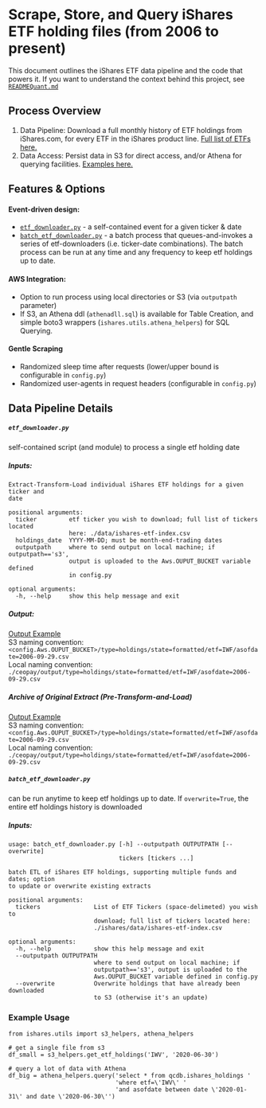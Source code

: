 # Scrape, Store, and Query iShares ETF holding files (from 2006 to present)
This document outlines the iShares ETF data pipeline and the code that powers it. If you want to understand the context behind this project, see [`READMEQuant.md`](https://github.com/talsan/ishares/blob/master/ishares/READMEQuant.md)
## Process Overview
1. Data Pipeline: Download a full monthly history of ETF holdings from iShares.com, for every ETF in the iShares product line. [Full list of ETFs here.](https://github.com/talsan/ishares/blob/master/ishares/data/ishares-etf-index.csv)
2. Data Access: Persist data in S3 for direct access, and/or Athena for querying facilities. [Examples here.](https://github.com/talsan/ishares#example-usage)

## Features & Options
#### Event-driven design:
- [`etf_downloader.py`](https://github.com/talsan/ishares#etf_downloaderpy) - a self-contained event for a given ticker & date
- [`batch_etf_downloader.py`](https://github.com/talsan/ishares#batch_etf_downloaderpy)  - a batch process that queues-and-invokes a series of etf-downloaders (i.e. ticker-date combinations). The batch process can be run at any time and any frequency to keep etf holdings up to date.
#### AWS Integration: 
- Option to run process using local directories or S3 (via `outputpath` parameter)
- If S3, an Athena ddl (`athenadll.sql`) is available for Table Creation, and simple boto3 wrappers (`ishares.utils.athena_helpers`) for SQL Querying.
#### Gentle Scraping
- Randomized sleep time after requests (lower/upper bound is configurable in `config.py`)
- Randomized user-agents in request headers (configurable in `config.py`)

## Data Pipeline Details
##### `etf_downloader.py`
self-contained script (and module) to process a single etf holding date
##### Inputs: 
```
Extract-Transform-Load individual iShares ETF holdings for a given ticker and
date

positional arguments:
  ticker         etf ticker you wish to download; full list of tickers located
                 here: ./data/ishares-etf-index.csv
  holdings_date  YYYY-MM-DD; must be month-end-trading dates
  outputpath     where to send output on local machine; if outputpath=='s3',
                 output is uploaded to the Aws.OUPUT_BUCKET variable defined
                 in config.py

optional arguments:
  -h, --help     show this help message and exit
```
##### Output: 
[Output Example](https://github.com/talsan/ceopay/blob/master/data/masteridx/year%3D2020/qtr%3D2.txt)  
S3 naming convention: `<config.Aws.OUPUT_BUCKET>/type=holdings/state=formatted/etf=IWF/asofdate=2006-09-29.csv`  
Local naming convention: `./ceopay/output/type=holdings/state=formatted/etf=IWF/asofdate=2006-09-29.csv`  
##### Archive of Original Extract (Pre-Transform-and-Load)
[Output Example](https://github.com/talsan/ceopay/blob/master/data/masteridx/year%3D2020/qtr%3D2.txt)  
S3 naming convention: `<config.Aws.OUPUT_BUCKET>/type=holdings/state=formatted/etf=IWF/asofdate=2006-09-29.csv`  
Local naming convention: `./ceopay/output/type=holdings/state=formatted/etf=IWF/asofdate=2006-09-29.csv`  

##### `batch_etf_downloader.py`
can be run anytime to keep etf holdings up to date. If `overwrite=True`, the entire etf holdings history is downloaded
##### Inputs: 
```
usage: batch_etf_downloader.py [-h] --outputpath OUTPUTPATH [--overwrite]
                               tickers [tickers ...]

batch ETL of iShares ETF holdings, supporting multiple funds and dates; option
to update or overwrite existing extracts

positional arguments:
  tickers               List of ETF Tickers (space-delimeted) you wish to
                        download; full list of tickers located here:
                        ./ishares/data/ishares-etf-index.csv

optional arguments:
  -h, --help            show this help message and exit
  --outputpath OUTPUTPATH
                        where to send output on local machine; if
                        outputpath=='s3', output is uploaded to the
                        Aws.OUPUT_BUCKET variable defined in config.py
  --overwrite           Overwrite holdings that have already been downloaded
                        to S3 (otherwise it's an update)

```

### Example Usage
```
from ishares.utils import s3_helpers, athena_helpers

# get a single file from s3
df_small = s3_helpers.get_etf_holdings('IWV', '2020-06-30')

# query a lot of data with Athena
df_big = athena_helpers.query('select * from qcdb.ishares_holdings '
                              'where etf=\'IWV\' '
                              'and asofdate between date \'2020-01-31\' and date \'2020-06-30\'')
```
